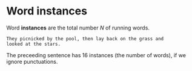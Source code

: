# Word instances

Word **instances** are the total number *N* of running words.

```
They picnicked by the pool, then lay back on the grass and
looked at the stars.
```

The preceeding sentence has 16 instances (the number of words), if we ignore punctuations.